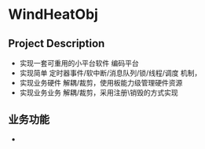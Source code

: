 # WindHeatObj

## Project Description
- 实现一套可重用的小平台软件 编码平台
- 实现简单 定时器事件/软中断/消息队列/锁/线程/调度 机制，
- 实现业务硬件 解耦/裁剪，使用板能力级管理硬件资源
- 实现业务业务 解耦/裁剪，采用注册\销毁的方式实现


## 业务功能
- 